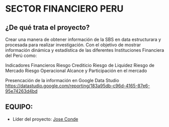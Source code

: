 # SECTOR FINANCIERO PERU


## ¿De qué trata el proyecto?

Crear una manera de obtener información de la SBS en data estructurara y procesada para realizar investigación.
Con el objetivo de mostrar información dinámica y estadística de las diferentes Instituciones Financiera del Perú como:

Indicadores Financieros
Riesgo Crediticio
Riesgo de Liquidez
Riesgo de Mercado
Riesgo Operacional
Alcance y Participación en el mercado

Presencación de la información en Google Data Studio
https://datastudio.google.com/reporting/183a95db-c96d-4165-87e6-95e74263d4bd

## EQUIPO:

* Líder del proyecto: [Jose Conde](https://github.com/JoseConde95)
